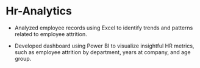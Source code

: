 # Hr-Analytics

* Analyzed employee records using Excel to identify trends and patterns related to employee attrition.

* Developed dashboard using Power BI to visualize insightful HR metrics, such as employee attrition by department, years at company, and age group.

